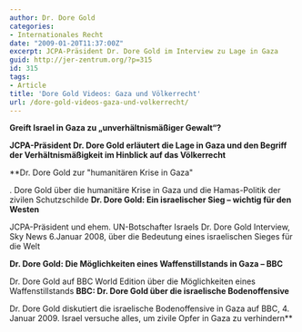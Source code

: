 ```yaml
---
author: Dr. Dore Gold
categories:
- Internationales Recht
date: "2009-01-20T11:37:00Z"
excerpt: JCPA-Präsident Dr. Dore Gold im Interview zu Lage in Gaza
guid: http://jer-zentrum.org/?p=315
id: 315
tags:
- Article
title: 'Dore Gold Videos: Gaza und Völkerrecht'
url: /dore-gold-videos-gaza-und-volkerrecht/
---
```





**Greift Israel in Gaza zu „unverhältnismäßiger Gewalt“?**








**JCPA-Präsident Dr. Dore Gold erläutert die Lage in Gaza und den Begriff der Verhältnismäßigkeit im Hinblick auf das Völkerrecht**



**Dr. Dore Gold zur "humanitären Krise in Gaza"






. Dore Gold über die humanitäre Krise in Gaza und die Hamas-Politik der zivilen Schutzschilde
**Dr. Dore Gold: Ein israelischer Sieg – wichtig für den Westen**

JCPA-Präsident und ehem. UN-Botschafter Israels Dr. Dore Gold Interview, Sky News 6.Januar 2008, über die Bedeutung eines israelischen Sieges für die Welt

**Dr. Dore Gold: Die Möglichkeiten eines Waffenstillstands in Gaza – BBC**








Dr. Dore Gold auf BBC World Edition über die Möglichkeiten eines Waffenstillstands 
**BBC: Dr. Dore Gold über die israelische Bodenoffensive**

Dr. Dore Gold diskutiert die israelische Bodenoffensive in Gaza auf BBC, 4. Januar 2009. Israel versuche alles, um zivile Opfer in Gaza zu verhindern** 



